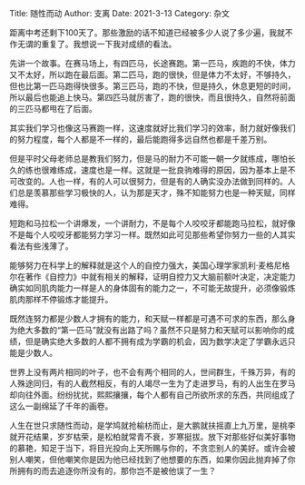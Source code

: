 Title: 随性而动
Author: 支离
Date: 2021-3-13
Category: 杂文

距离中考还剩下100天了。那些激励的话不知道已经被多少人说了多少遍，我就不作无谓的重复了。我想说一下我对成绩的看法。

先讲一个故事。在赛马场上，有四匹马，长途赛跑。第一匹马，疾跑的不快，体力又不太好，所以跑在最后面。第二匹马，跑的很快，但是体力不太好，不够持久，但也比第一匹马跑得快很多。第三匹马，跑的不快，但是持久，休息更短的时间，所以最后也能追上快马。第四匹马就厉害了，跑的很快，而且很持久，自然将前面的三匹马都甩在了后面。

其实我们学习也像这马赛跑一样，这速度就好比我们学习的效率，耐力就好像我们的努力程度，每个人都是不一样的，最后能跑得多远自然也都是千差万别。

但是平时父母老师总是教我们努力，但是马的耐力不可能一朝一夕就练成，哪怕长久的练也很难练成，速度也是一样。这就是一批良驹难得的原因，因为基本上是不可改变的。人也一样，有的人可以很努力，但是有的人确实没办法做到同样的。人们总是羡慕那些学习极快的人，认为那是天才，殊不知能努力也是一种天赋，同样难得。

短跑和马拉松一个讲爆发，一个讲耐力，不是每个人咬咬牙都能跑马拉松，就好像不是每个人咬咬牙都能努力学习一样。既然如此可见那些希望你努力一些的人其实看法有些浅薄了。

能够努力在科学上的解释就是这个人的自控力强大，美国心理学家凯利·麦格尼格尔在著作《自控力》中就有相关的解释，证明自控力又大脑前额叶决定，决定能力确实如同肌肉能力一样是人的身体固有的能力之一，不可能无故提升，必须像锻炼肌肉那样不停锻炼才能提升。

既然连努力都是少数人才拥有的能力，和天赋一样都是可遇不可求的东西，那么身为绝大多数的“第一匹马”就没有出路了吗？虽然不只是努力和天赋可以影响你的成绩，但是确实绝大多数的人都不拥有成为学霸的机会，因为数学决定了学霸永远只能是少数人。

世界上没有两片相同的叶子，也不会有两个相同的人，世间群生，千殊万异，有的人殊途同归，有的人截然相反，有的人竭尽一生为了走进罗马，有的人出生在罗马却向往外面。纷纷扰扰，熙熙攘攘，每个人都有自己所欲所求的东西，共同组成了这么一副绵延了千年的画卷。

人生在世只求随性而动，是学鸠就抢榆枋而止，是大鹏就扶摇直上九万里，是桃李就开花结果，岁岁枯荣，是松柏就常青不衰，岁寒挺拔。放下对那些好似美好事物的慕艳，知足于当下，将目光投向上天所赐与你的，不贪恋别人的美好。或许会被别人嘲笑，但他嘲笑你是因为他已经找到了他想要的东西，如果你因此抛弃掉了你所拥有的而去追逐你所没有的，那你岂不是被他误了一生？
